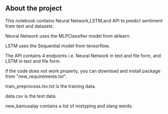 ## About the project
This notebook contains Neural Network,LSTM,and API to predict sentiment from text and datasets.

Neural Network uses the MLPClassifier model from sklearn.

LSTM uses the Sequential model from tensorflow.

The API contains 4 endpoints i.e. Neural Network in text and file form, and LSTM in text and file form.

if the code does not work properly, you can download and install package from "new_requirements.txt".

train_preprocess.tsv.txt is the training data.

data.csv is the test data.

new_kamusalay contains a list of mistyping and slang words.